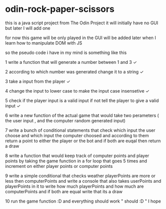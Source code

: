 # odin-rock-paper-scissors
this is a java script project from The Odin Project it will initially have no GUI but later I will add one

for now this game will be only played in the GUI will be added later when I learn how to manipulate DOM with JS 

so the pseudo code i have in my mind is something like this 

1 write a function that will generate a number between 1 and 3 ✓

2 according to which number was generated change it to a string ✓

3 take a input from the player ✓

4 change the input to lower case to make the input case insensetive ✓

5 check if the player input is a valid input if not tell the player to give a valid input ✓

6 write a new function of the actual game that would take two perameters ( the user input , and the computer random generated input)

7 write a bunch of conditional statements that check which input the user choose and which input the computer choosed and according to them return a point to either the player or the bot and if both are euqal then return a draw 

8 write a function that would keep track of computer points and player points by taking the game function in a for loop that goes 5 times and increment on either player points or computer points

9 write a simple conditional that checks weather playerPoints are more or less then computerPoints and write a console that also takes userPoints and playerPoints in it to write how much playerPoints and how much are computerPoints and if both are equal write that its a draw

10 run the game function :D and everything should work   " should :D "   I hope
